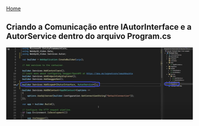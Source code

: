 <div> 
<p><a href="https://github.com/JosiTubaroski/Controllers_Services/blob/main/README.md">Home</a></p>
</div> 

## Criando a Comunicação entre IAutorInterface e a AutorService dentro do arquivo Program.cs

<img src="https://github.com/JosiTubaroski/Controllers_Services/blob/main/img/01_Comunicacao_Services_Interface.png"/>
